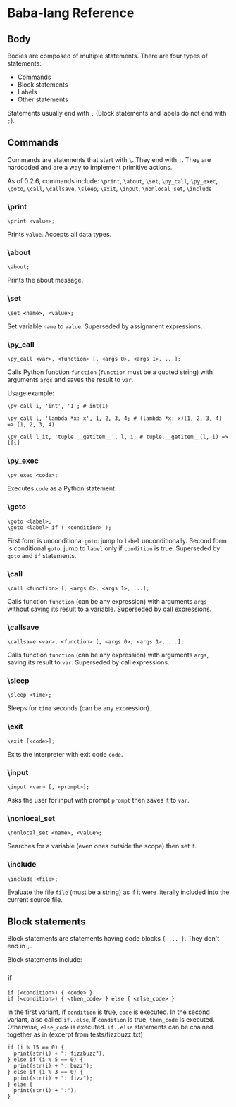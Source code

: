 # Baba-lang Reference

## Body
Bodies are composed of multiple statements. There are four types of statements:
- Commands
- Block statements
- Labels
- Other statements

Statements usually end with `;` (Block statements and labels do not end with `;`).

## Commands
Commands are statements that start with `\`. They end with `;`. They are hardcoded and are a way to implement primitive actions.

As of 0.2.6, commands include: `\print`, `\about`, `\set`, `\py_call`, `\py_exec`, `\goto`, `\call`, `\callsave`, `\sleep`, `\exit`, `\input`, `\nonlocal_set`, `\include`

### \print
```
\print <value>;
```
Prints `value`. Accepts all data types.

### \about
```
\about;
```
Prints the about message.

### \set
```
\set <name>, <value>;
```
Set variable `name` to `value`. Superseded by assignment expressions.

### \py_call
```
\py_call <var>, <function> [, <args 0>, <args 1>, ...];
```
Calls Python function `function` (`function` must be a quoted string) with arguments `args` and saves the result to `var`.

Usage example:
```
\py_call i, 'int', '1'; # int(1)

\py_call l, 'lambda *x: x', 1, 2, 3, 4; # (lambda *x: x)(1, 2, 3, 4) => (1, 2, 3, 4)

\py_call l_it, 'tuple.__getitem__', l, i; # tuple.__getitem__(l, i) => l[i]
```

### \py_exec
```
\py_exec <code>;
```
Executes `code` as a Python statement.

### \goto
```
\goto <label>;
\goto <label> if ( <condition> );
```
First form is unconditional `goto`: jump to `label` unconditionally.
Second form is conditional `goto`: jump to `label` only if `condition` is true.
Superseded by `goto` and `if` statements.

### \call
```
\call <function> [, <args 0>, <args 1>, ...];
```
Calls function `function` (can be any expression) with arguments `args` without saving its result to a variable.
Superseded by call expressions.

### \callsave
```
\callsave <var>, <function> [, <args 0>, <args 1>, ...];
```
Calls function `function` (can be any expression) with arguments `args`, saving its result to `var`.
Superseded by call expressions.

### \sleep
```
\sleep <time>;
```
Sleeps for `time` seconds (can be any expression).

### \exit
```
\exit [<code>];
```
Exits the interpreter with exit code `code`.

### \input
```
\input <var> [, <prompt>];
```
Asks the user for input with prompt `prompt` then saves it to `var`.

### \nonlocal_set
```
\nonlocal_set <name>, <value>;
```
Searches for a variable (even ones outside the scope) then set it.

### \include
```
\include <file>;
```
Evaluate the file `file` (must be a string) as if it were literally included into the current source file.

## Block statements
Block statements are statements having code blocks `{ ... }`. They don't end in `;`.

Block statements include:

### if
```
if (<condition>) { <code> }
if (<condition>) { <then_code> } else { <else_code> }
```
In the first variant, if `condition` is true, `code` is executed.
In the second variant, also called `if..else`, if `condition` is true, `then_code` is executed. Otherwise, `else_code` is executed.
`if..else` statements can be chained together as in (excerpt from tests/fizzbuzz.txt)
```
if (i % 15 == 0) {
  print(str(i) + ": fizzbuzz");
} else if (i % 5 == 0) {
  print(str(i) + ": buzz");
} else if (i % 3 == 0) {
  print(str(i) + ": fizz");
} else {
  print(str(i) + ":");
}
```
